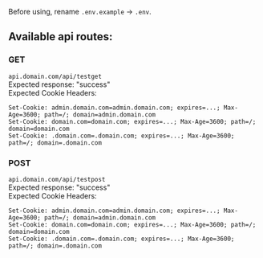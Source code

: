 Before using, rename `.env.example` -> `.env`.

## Available api routes:

### GET
`api.domain.com/api/testget`  
Expected response: "success"  
Expected Cookie Headers:  
```
Set-Cookie: admin.domain.com=admin.domain.com; expires=...; Max-Age=3600; path=/; domain=admin.domain.com
Set-Cookie: domain.com=domain.com; expires=...; Max-Age=3600; path=/; domain=domain.com
Set-Cookie: .domain.com=.domain.com; expires=...; Max-Age=3600; path=/; domain=.domain.com
```
### POST
`api.domain.com/api/testpost`  
Expected response: "success"  
Expected Cookie Headers:  
```
Set-Cookie: admin.domain.com=admin.domain.com; expires=...; Max-Age=3600; path=/; domain=admin.domain.com
Set-Cookie: domain.com=domain.com; expires=...; Max-Age=3600; path=/; domain=domain.com
Set-Cookie: .domain.com=.domain.com; expires=...; Max-Age=3600; path=/; domain=.domain.com
```
